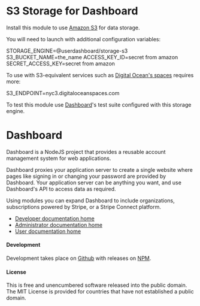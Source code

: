 # S3 Storage for Dashboard

Install this module to use [Amazon S3](https://aws.amazon.com/s3) for data storage.

You will need to launch with additional configuration variables:

  STORAGE_ENGINE=@userdashboard/storage-s3
  S3_BUCKET_NAME=the_name
  ACCESS_KEY_ID=secret from amazon
  SECRET_ACCESS_KEY=secret from amazon

To use with S3-equivalent services such as [Digital Ocean\'s spaces]() requires more:

  S3_ENDPOINT=nyc3.digitaloceanspaces.com

To test this module use [Dashboard](https://github.com/userdashboard/dashboard)'s test suite configured with this storage engine.

# Dashboard

Dashboard is a NodeJS project that provides a reusable account management system for web applications. 

Dashboard proxies your application server to create a single website where pages like signing in or changing your password are provided by Dashboard.  Your application server can be anything you want, and use Dashboard's API to access data as required.

Using modules you can expand Dashboard to include organizations, subscriptions powered by Stripe, or a Stripe Connect platform.

- [Developer documentation home](https://userdashboard.github.io/developers/)
- [Administrator documentation home](https://userdashboard.github.io/administrators/)
- [User documentation home](https://userdashboard.github.io/users/)

#### Development

Development takes place on [Github](https://github.com/userdashboard/storage-s3) with releases on [NPM](https://www.npmjs.com/package/@userdashboard/storage-s3).

#### License

This is free and unencumbered software released into the public domain.  The MIT License is provided for countries that have not established a public domain.
